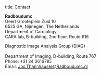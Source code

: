 title: Contact

**Radboudumc**<br>
Geert Grooteplein Zuid 10<br>
6525 GA, Nijmegen, The Netherlands<br>
Department of Cardiology<br>
CARA lab, B-building, 2nd floor, Route 616

Diagnostic Image Analysis Group (DIAG)<br>  
Department of Imaging, D-building, Route 767<br>
Phone: +31 24 3616785<br>
Email: Jos.Thannhauser@Radboudumc.nl


